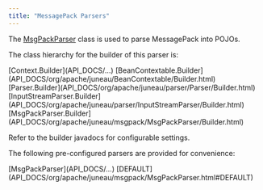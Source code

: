```yaml
---
title: "MessagePack Parsers"
---
```


The [MsgPackParser](API_DOCS/org/apache/juneau/msgpack/MsgPackParser.html) class is used to parse MessagePack into
POJOs.

The class hierarchy for the builder of this parser is:

<tree>
<node-0><java-abstract-class>[Context.Builder](API_DOCS/...)</java-abstract-class></node-0>
<node-1><java-abstract-class>[BeanContextable.Builder](API_DOCS/org/apache/juneau/BeanContextable/Builder.html)</java-abstract-class></node-1>
<node-2><java-abstract-class>[Parser.Builder](API_DOCS/org/apache/juneau/parser/Parser/Builder.html)</java-abstract-class></node-2>
<node-3><java-abstract-class>[InputStreamParser.Builder](API_DOCS/org/apache/juneau/parser/InputStreamParser/Builder.html)</java-abstract-class></node-3>
<node-4><java-class>[MsgPackParser.Builder](API_DOCS/org/apache/juneau/msgpack/MsgPackParser/Builder.html)</java-class></node-4>
</tree>

Refer to the builder javadocs for configurable settings.

The following pre-configured parsers are provided for convenience:

<tree>
<node-0><java-class>[MsgPackParser](API_DOCS/...)</java-class></node-0>
<node-1><javac-field>[DEFAULT](API_DOCS/org/apache/juneau/msgpack/MsgPackParser.html#DEFAULT)</javac-field></node-1>
</tree>